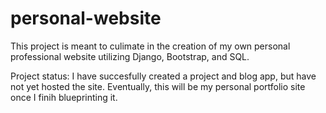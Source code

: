 # personal-website
This project is meant to culimate in the creation of my own personal professional website utilizing Django, Bootstrap, and SQL.

Project status: 
I have succesfully created a project and blog app, but have not yet hosted the site. Eventually, this will be my personal portfolio site once I finih blueprinting it.
